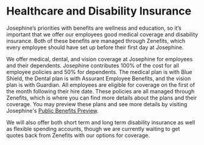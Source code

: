 # Healthcare and Disability Insurance

Josephine’s priorities with benefits are wellness and education, so it’s important that we offer our employees good medical coverage and disability insurance. Both of these benefits are managed through Zenefits, which every employee should have set up before their first day at Josephine.

We offer medical, dental, and vision coverage at Josephine for employees and their dependents. Josephine contributes 100% of the cost for all employee policies and 50% for dependents. The medical plan is with Blue Shield, the Dental plan is with Assurant Employee Benefits, and the vision plan is with Guardian. All employees are eligible for coverage on the first of the month following their hire date. These policies are all managed through Zenefits, which is where you can find more details about the plans and their coverage. You may preview these plans and see more details by visiting Josephine's [Public Benefits Preview](https://www.zenefits.com/benefits-preview/?token=543aab2b-ff0a-46bb-a703-b95d15327c52).

We will also offer both short term and long term disability insurance as well as flexible spending accounts, though we are currently waiting to get quotes back from Zenefits with our options for coverage.
